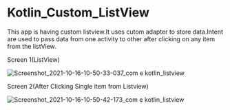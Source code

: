 # Kotlin_Custom_ListView
This app is having custom listview.It uses cutom adapter to store data.Intent are used to pass data from one activity to other after clicking on any item from the listView.

Screen 1(ListView)

![Screenshot_2021-10-16-10-50-33-037_com e kotlin_listview](https://user-images.githubusercontent.com/42180940/137670232-dccecb1d-e7ea-43d1-a6fd-d6da4d1c7aa6.png)

Screen 2(After Clicking Single item from Listview)

![Screenshot_2021-10-16-10-50-42-173_com e kotlin_listview](https://user-images.githubusercontent.com/42180940/137670414-23349cab-7ca8-4882-aee0-942f7206c97a.png)
